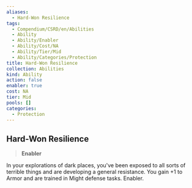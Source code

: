 ```yaml
---
aliases:
  - Hard-Won Resilience
tags:
  - Compendium/CSRD/en/Abilities
  - Ability
  - Ability/Enabler
  - Ability/Cost/NA
  - Ability/Tier/Mid
  - Ability/Categories/Protection
title: Hard-Won Resilience
collection: Abilities
kind: Ability
action: false
enabler: true
cost: NA
tier: Mid
pools: []
categories:
  - Protection
---
```

## Hard-Won Resilience    
>**Enabler**  
    
In your explorations of dark places, you've been exposed to all sorts of terrible things and are developing a general resistance. You gain +1 to Armor and are trained in Might defense tasks. Enabler.